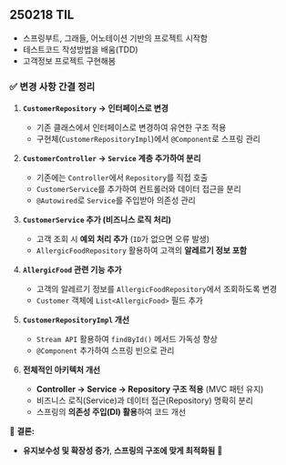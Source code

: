 ## 250218 TIL

- 스프링부트, 그래들, 어노테이션 기반의 프로젝트 시작함
- 테스트코드 작성방법을 배움(TDD)
- 고객정보 프로젝트 구현해봄

### ✅ **변경 사항 간결 정리**

1. **`CustomerRepository` → 인터페이스로 변경**

   - 기존 클래스에서 인터페이스로 변경하여 유연한 구조 적용
   - 구현체(`CustomerRepositoryImpl`)에서 `@Component`로 스프링 관리

2. **`CustomerController` → `Service` 계층 추가하여 분리**

   - 기존에는 `Controller`에서 `Repository`를 직접 호출
   - `CustomerService`를 추가하여 컨트롤러와 데이터 접근을 분리
   - `@Autowired`로 `Service`를 주입받아 의존성 관리

3. **`CustomerService` 추가 (비즈니스 로직 처리)**

   - 고객 조회 시 **예외 처리 추가** (`ID`가 없으면 오류 발생)
   - `AllergicFoodRepository` 활용하여 고객의 **알레르기 정보 포함**

4. **`AllergicFood` 관련 기능 추가**

   - 고객의 알레르기 정보를 `AllergicFoodRepository`에서 조회하도록 변경
   - `Customer` 객체에 `List<AllergicFood>` 필드 추가

5. **`CustomerRepositoryImpl` 개선**

   - `Stream API` 활용하여 `findById()` 메서드 가독성 향상
   - `@Component` 추가하여 스프링 빈으로 관리

6. **전체적인 아키텍처 개선**
   - **Controller → Service → Repository 구조 적용** (MVC 패턴 유지)
   - 비즈니스 로직(Service)과 데이터 접근(Repository) 명확히 분리
   - 스프링의 **의존성 주입(DI) 활용**하여 코드 개선

📌 **결론:**

- **유지보수성 및 확장성 증가**, **스프링의 구조에 맞게 최적화됨** 🚀
